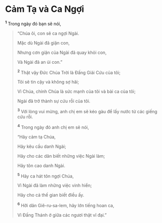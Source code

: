 # Cảm Tạ và Ca Ngợi

<sup><b>1</b></sup> Trong ngày đó bạn sẽ nói,

> “Chúa ôi, con sẽ ca ngợi Ngài.
>
> Mặc dù Ngài đã giận con,
>
> Nhưng cơn giận của Ngài đã quay khỏi con,
>
> Và Ngài đã an ủi con.”
>
> <sup><b>2</b></sup> Thật vậy Ðức Chúa Trời là Ðấng Giải Cứu của tôi;
>
> Tôi sẽ tin cậy và không sợ hãi;
>
> Vì Chúa, chính Chúa là sức mạnh của tôi và bài ca của tôi;
>
> Ngài đã trở thành sự cứu rỗi của tôi.
>
> <sup><b>3</b></sup> Với lòng vui mừng, anh chị em sẽ kéo gàu để lấy nước từ các giếng cứu rỗi.
>
> <sup><b>4</b></sup> Trong ngày đó anh chị em sẽ nói,
>
> “Hãy cảm tạ Chúa,
>
> Hãy kêu cầu danh Ngài;
>
> Hãy cho các dân biết những việc Ngài làm;
>
> Hãy tôn cao danh Ngài.
>
> <sup><b>5</b></sup> Hãy ca hát tôn ngợi Chúa,
>
> Vì Ngài đã làm những việc vinh hiển;
>
> Hãy cho cả thế gian biết điều ấy.
>
> <sup><b>6</b></sup> Hỡi dân Giê-ru-sa-lem, hãy lớn tiếng hoan ca,
>
> Vì Ðấng Thánh ở giữa các ngươi thật vĩ đại.”
